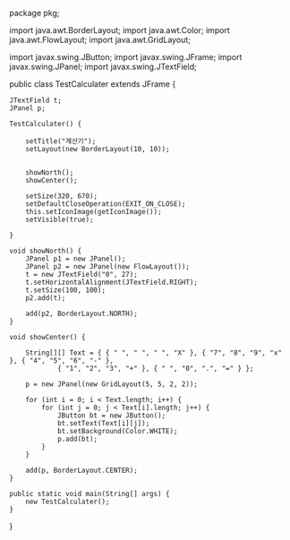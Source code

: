 package pkg;

import java.awt.BorderLayout;
import java.awt.Color;
import java.awt.FlowLayout;
import java.awt.GridLayout;

import javax.swing.JButton;
import javax.swing.JFrame;
import javax.swing.JPanel;
import javax.swing.JTextField;

public class TestCalculater extends JFrame {

	JTextField t;
	JPanel p;

	TestCalculater() {

		setTitle("계산기");
		setLayout(new BorderLayout(10, 10));

	
		showNorth();
		showCenter();

		setSize(320, 670);
		setDefaultCloseOperation(EXIT_ON_CLOSE);
		this.setIconImage(getIconImage());
		setVisible(true);

	}

	void showNorth() {
		JPanel p1 = new JPanel();
		JPanel p2 = new JPanel(new FlowLayout());
		t = new JTextField("0", 27);
		t.setHorizontalAlignment(JTextField.RIGHT);
		t.setSize(100, 100);
		p2.add(t);

		add(p2, BorderLayout.NORTH);
	}

	void showCenter() {

		String[][] Text = { { " ", " ", " ", "X" }, { "7", "8", "9", "x" }, { "4", "5", "6", "-" },
				{ "1", "2", "3", "+" }, { " ", "0", ".", "=" } };

		p = new JPanel(new GridLayout(5, 5, 2, 2));

		for (int i = 0; i < Text.length; i++) {
			for (int j = 0; j < Text[i].length; j++) {
				JButton bt = new JButton();
				bt.setText(Text[i][j]);
				bt.setBackground(Color.WHITE);
				p.add(bt);
			}
		}

		add(p, BorderLayout.CENTER);
	}

	public static void main(String[] args) {
		new TestCalculater();
	}
}
